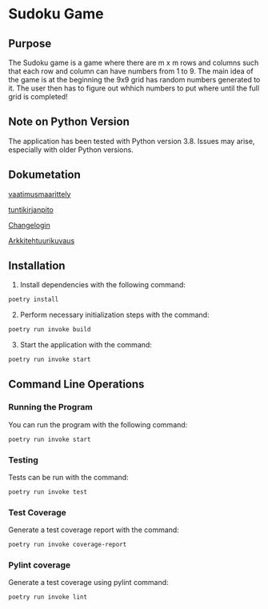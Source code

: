 # Sudoku Game

## Purpose
The Sudoku game is a game where there are m x m rows and columns such that each row and column can have numbers from 1 to 9. The main idea of the game is at the beginning the 9x9 grid has random numbers generated to it.
The user then has to figure out whhich numbers to put where until the full grid is completed!


## Note on Python Version

The application has been tested with Python version 3.8. Issues may arise, especially with older Python versions.


## Dokumetation

[vaatimusmaarittely](https://github.com/tammekasra/ot-harjoitustyo2024/blob/main/Dokumentaatio/vaatimusmaarittely.md)


[tuntikirjanpito](https://github.com/tammekasra/ot-harjoitustyo2024/blob/main/Dokumentaatio/tuntikirjanpito.md)


[Changelogin](https://github.com/tammekasra/ot-harjoitustyo2024/blob/main/Dokumentaatio/changelog.md)

[Arkkitehtuurikuvaus](https://github.com/tammekasra/ot-harjoitustyo2024/blob/main/Dokumentaatio/arkkitehtuuri.md)



## Installation

1. Install dependencies with the following command:

```bash
poetry install
```

2. Perform necessary initialization steps with the command:

```bash
poetry run invoke build
```

3. Start the application with the command:

```bash
poetry run invoke start
```

## Command Line Operations

### Running the Program

You can run the program with the following command:

```bash
poetry run invoke start
```

### Testing

Tests can be run with the command:

```bash
poetry run invoke test
```

### Test Coverage

Generate a test coverage report with the command:

```bash
poetry run invoke coverage-report
```

### Pylint coverage

Generate a test coverage using pylint command:

```bash
poetry run invoke lint
```

